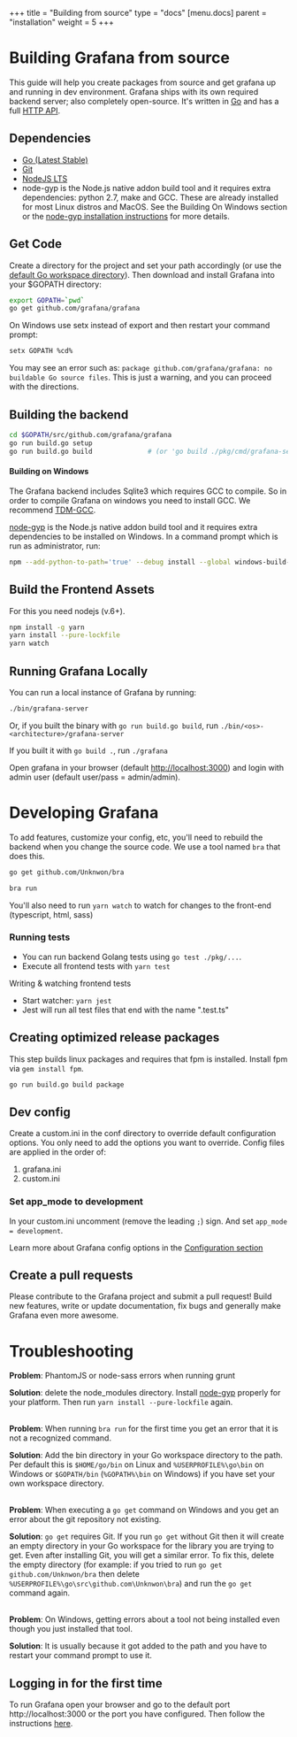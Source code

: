 +++
title = "Building from source"
type = "docs"
[menu.docs]
parent = "installation"
weight = 5
+++

# Building Grafana from source

This guide will help you create packages from source and get grafana up and running in
dev environment. Grafana ships with its own required backend server; also completely open-source. It's written in [Go](http://golang.org) and has a full [HTTP API](/v2.1/reference/http_api/).

## Dependencies

- [Go (Latest Stable)](https://golang.org/dl/)
- [Git](https://git-scm.com/downloads)
- [NodeJS LTS](https://nodejs.org/download/)
- node-gyp is the Node.js native addon build tool and it requires extra dependencies: python 2.7, make and GCC. These are already installed for most Linux distros and MacOS. See the Building On Windows section or the [node-gyp installation instructions](https://github.com/nodejs/node-gyp#installation) for more details.

## Get Code
Create a directory for the project and set your path accordingly (or use the [default Go workspace directory](https://golang.org/doc/code.html#GOPATH)). Then download and install Grafana into your $GOPATH directory:

```bash
export GOPATH=`pwd`
go get github.com/grafana/grafana
```

On Windows use setx instead of export and then restart your command prompt:
```bash
setx GOPATH %cd%
```

You may see an error such as: `package github.com/grafana/grafana: no buildable Go source files`. This is just a warning, and you can proceed with the directions.

## Building the backend
```bash
cd $GOPATH/src/github.com/grafana/grafana
go run build.go setup
go run build.go build              # (or 'go build ./pkg/cmd/grafana-server')
```

#### Building on Windows

The Grafana backend includes Sqlite3 which requires GCC to compile. So in order to compile Grafana on windows you need to install GCC. We recommend [TDM-GCC](http://tdm-gcc.tdragon.net/download).

[node-gyp](https://github.com/nodejs/node-gyp#installation) is the Node.js native addon build tool and it requires extra dependencies to be installed on Windows. In a command prompt which is run as administrator, run:

```bash
npm --add-python-to-path='true' --debug install --global windows-build-tools
```

## Build the Frontend Assets

For this you need nodejs (v.6+).

```bash
npm install -g yarn
yarn install --pure-lockfile
yarn watch
```

## Running Grafana Locally
You can run a local instance of Grafana by running:

```bash
./bin/grafana-server
```
Or, if you built the binary with `go run build.go build`, run `./bin/<os>-<architecture>/grafana-server`

If you built it with `go build .`, run `./grafana`

Open grafana in your browser (default [http://localhost:3000](http://localhost:3000)) and login with admin user (default user/pass = admin/admin).

# Developing Grafana

To add features, customize your config, etc, you'll need to rebuild the backend when you change the source code. We use a tool named `bra` that
does this.

```bash
go get github.com/Unknwon/bra

bra run
```

You'll also need to run `yarn watch` to watch for changes to the front-end (typescript, html, sass)

### Running tests

- You can run backend Golang tests using `go test ./pkg/...`.
- Execute all frontend tests with `yarn test`

Writing & watching frontend tests

- Start watcher: `yarn jest`
- Jest will run all test files that end with the name ".test.ts"


## Creating optimized release packages

This step builds linux packages and requires that fpm is installed. Install fpm via `gem install fpm`.

```bash
go run build.go build package
```

## Dev config

Create a custom.ini in the conf directory to override default configuration options.
You only need to add the options you want to override. Config files are applied in the order of:

1. grafana.ini
2. custom.ini

### Set app_mode to development

In your custom.ini uncomment (remove the leading `;`) sign. And set `app_mode = development`.

Learn more about Grafana config options in the [Configuration section](/installation/configuration/)

## Create a pull requests
Please contribute to the Grafana project and submit a pull request! Build new features, write or update documentation, fix bugs and generally make Grafana even more awesome.

# Troubleshooting

**Problem**: PhantomJS or node-sass errors when running grunt

**Solution**: delete the node_modules directory. Install [node-gyp](https://github.com/nodejs/node-gyp#installation) properly for your platform. Then run `yarn install --pure-lockfile` again.
<br><br>

**Problem**: When running `bra run` for the first time you get an error that it is not a recognized command.

**Solution**: Add the bin directory in your Go workspace directory to the path. Per default this is `$HOME/go/bin` on Linux and `%USERPROFILE%\go\bin` on Windows or `$GOPATH/bin` (`%GOPATH%\bin` on Windows) if you have set your own workspace directory.
<br><br>

**Problem**: When executing a `go get` command on Windows and you get an error about the git repository not existing.

**Solution**: `go get` requires Git. If you run `go get` without Git then it will create an empty directory in your Go workspace for the library you are trying to get. Even after installing Git, you will get a similar error. To fix this, delete the empty directory (for example: if you tried to run `go get github.com/Unknwon/bra` then delete `%USERPROFILE%\go\src\github.com\Unknwon\bra`) and run the `go get` command again.
<br><br>

**Problem**: On Windows, getting errors about a tool not being installed even though you just installed that tool.

**Solution**: It is usually because it got added to the path and you have to restart your command prompt to use it.

## Logging in for the first time

To run Grafana open your browser and go to the default port http://localhost:3000 or the port you have configured.
Then follow the instructions [here](/guides/getting_started/).